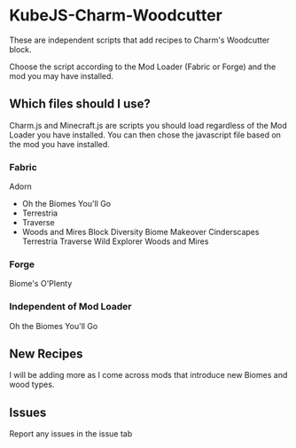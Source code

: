 # KubeJS-Charm-Woodcutter
These are independent scripts that add recipes to Charm's Woodcutter block.

Choose the script according to the Mod Loader (Fabric or Forge) and the mod you may have installed.

## Which files should I use?

Charm.js and Minecraft.js are scripts you should load regardless of the Mod Loader you have installed.
You can then chose the javascript file based on the mod you have installed.

### Fabric

Adorn
- Oh the Biomes You'll Go
- Terrestria
- Traverse
- Woods and Mires 
Block Diversity
Biome Makeover
Cinderscapes
Terrestria
Traverse
Wild Explorer
Woods and Mires

### Forge

Biome's O'Plenty

### Independent of Mod Loader

Oh the Biomes You'll Go

## New Recipes

I will be adding more as I come across mods that introduce new Biomes and wood types.

## Issues

Report any issues in the issue tab

